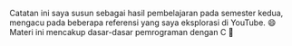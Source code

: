 Catatan ini saya susun sebagai hasil pembelajaran pada semester kedua, mengacu pada beberapa referensi yang saya eksplorasi di YouTube. 😄 <br>
Materi ini mencakup dasar-dasar pemrograman dengan C 🚀

